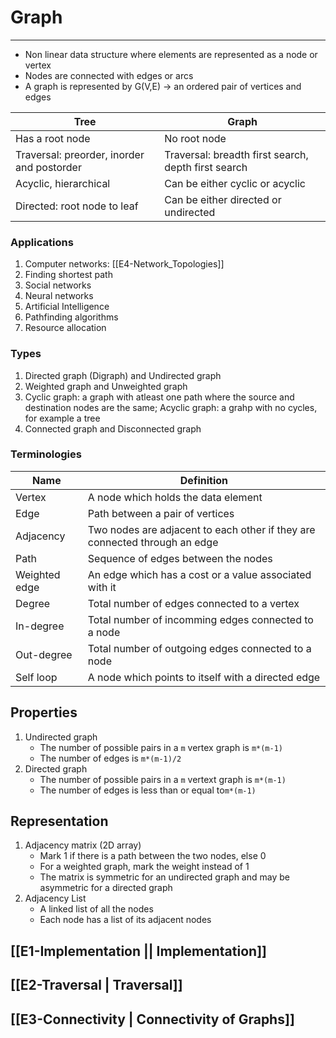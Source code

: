 # Graph
----
- Non linear data structure where elements are represented as a node or vertex
- Nodes are connected with edges or arcs
- A graph is represented by G(V,E) -> an ordered pair of vertices and edges

| Tree                                       | Graph                                               |
| ------------------------------------------ | --------------------------------------------------- |
| Has a root node                            | No root node                                        |
| Traversal: preorder, inorder and postorder | Traversal: breadth first search, depth first search |
| Acyclic, hierarchical                      | Can be either cyclic or acyclic                     |
| Directed: root node to leaf                | Can be either directed or undirected                |

### Applications
1. Computer networks: [[E4-Network_Topologies]]
2. Finding shortest path
3. Social networks
4. Neural networks
5. Artificial Intelligence
6. Pathfinding algorithms
7. Resource allocation

### Types
1. Directed graph (Digraph) and Undirected graph
2. Weighted graph and Unweighted graph
3. Cyclic graph: a graph with atleast one path where the source and destination nodes are the same; Acyclic graph: a grahp with no cycles, for example a tree
4. Connected graph and Disconnected graph

### Terminologies
| Name          | Definition                                                                 |
| ------------- | -------------------------------------------------------------------------- |
| Vertex        | A node which holds the data element                                        |
| Edge          | Path between a pair of vertices                                            |
| Adjacency     | Two nodes are adjacent to each other if they are connected through an edge |
| Path          | Sequence of edges between the nodes                                        |
| Weighted edge | An edge which has a cost or a value associated with it                     |
| Degree        | Total number of edges connected to a vertex                                |
| In-degree     | Total number of incomming edges connected to a node                        |
| Out-degree    | Total number of outgoing edges connected to a node                         |
| Self loop     | A node which points to itself with a directed edge                                                                           |

## Properties
1. Undirected graph
   - The number of possible pairs in a `m` vertex graph is `m*(m-1)`
   - The number of edges is `m*(m-1)/2`
2. Directed graph
   - The number of possible pairs in a `m` vertext graph is `m*(m-1)`
   - The number of edges is less than or equal to`m*(m-1)`

## Representation
1. Adjacency matrix (2D array)
   - Mark 1 if there is a path between the two nodes, else 0
   - For a weighted graph, mark the weight instead of 1
   - The matrix is symmetric for an undirected graph and may be asymmetric for a directed graph
2. Adjacency List
   - A linked list of all the nodes
   - Each node has a list of its adjacent nodes

## [[E1-Implementation || Implementation]]

## [[E2-Traversal | Traversal]]

## [[E3-Connectivity | Connectivity of Graphs]]




